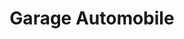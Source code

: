 ---
title: "Garage Automobile"
url: /nzerekore/garage-automobile-6/
shop: réparation de voitures
---